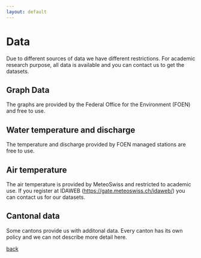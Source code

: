 ```yaml
---
layout: default
---
```


# Data

Due to different sources of data we have different restrictions. For academic research purpose, all data is available and you can contact us to get the datasets.

## Graph Data
The graphs are provided by the Federal Office for the Environment (FOEN) and free to use.

## Water temperature and discharge
The temperature and discharge provided by FOEN managed stations are free to use.

## Air temperature
The air temperature is provided by MeteoSwiss and restricted to academic use. If you register at IDAWEB (https://gate.meteoswiss.ch/idaweb/) you can contact us for our datasets.

## Cantonal data
Some cantons provide us with additonal data. Every canton has its own policy and we can not describe more detail here.

[back](./)


